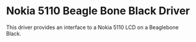 # Nokia 5110 Beagle Bone Black Driver

This driver provides an interface to a Nokia 5110 LCD on a Beaglebone Black.

